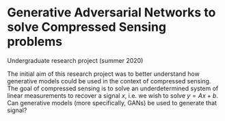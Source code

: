 # Generative Adversarial Networks to solve Compressed Sensing problems
Undergraduate research project (summer 2020)

The initial aim of this research project was to better understand how generative models could be used in the context of compressed sensing. The goal of compressed sensing is to solve an underdetermined system of linear measurements to recover a signal $x$, i.e. we wish to solve $y=Ax+b$. Can generative models (more specifically, GANs) be used to generate that signal?


